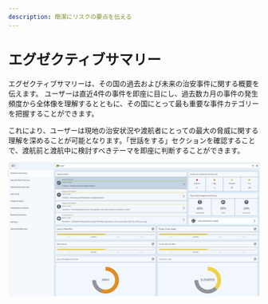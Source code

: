 ```yaml
---
description: 簡潔にリスクの要点を伝える
---
```


# エグゼクティブサマリー

エグゼクティブサマリーは、その国の過去および未来の治安事件に関する概要を伝えます。 ユーザーは直近4件の事件を即座に目にし、過去数カ月の事件の発生頻度から全体像を理解するとともに、その国にとって最も重要な事件カテゴリーを把握することができます。

これにより、ユーザーは現地の治安状況や渡航者にとっての最大の脅威に関する理解を深めることが可能となります。「世話をする」セクションを確認することで、渡航前と渡航中に検討すべきテーマを即座に判断することができます。 

![](../.gitbook/assets/p43-img01_axa.jpg)

